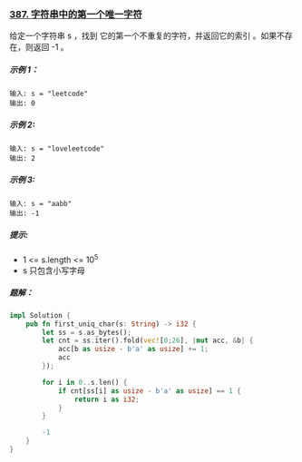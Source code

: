 ### [387. 字符串中的第一个唯一字符](https://leetcode.cn/problems/first-unique-character-in-a-string/)
给定一个字符串 s ，找到 它的第一个不重复的字符，并返回它的索引 。如果不存在，则返回 -1 。



##### 示例 1：
```
输入: s = "leetcode"
输出: 0
```

##### 示例 2:
```
输入: s = "loveleetcode"
输出: 2
```

##### 示例 3:
```
输入: s = "aabb"
输出: -1
```

##### 提示:
- 1 <= s.length <= 10<sup>5</sup>
- s 只包含小写字母

##### 题解：
```rust
impl Solution {
    pub fn first_uniq_char(s: String) -> i32 {
        let ss = s.as_bytes();
        let cnt = ss.iter().fold(vec![0;26], |mut acc, &b| {
            acc[b as usize - b'a' as usize] += 1;
            acc
        });

        for i in 0..s.len() {
            if cnt[ss[i] as usize - b'a' as usize] == 1 {
                return i as i32;
            }
        }

        -1
    }
}

```
